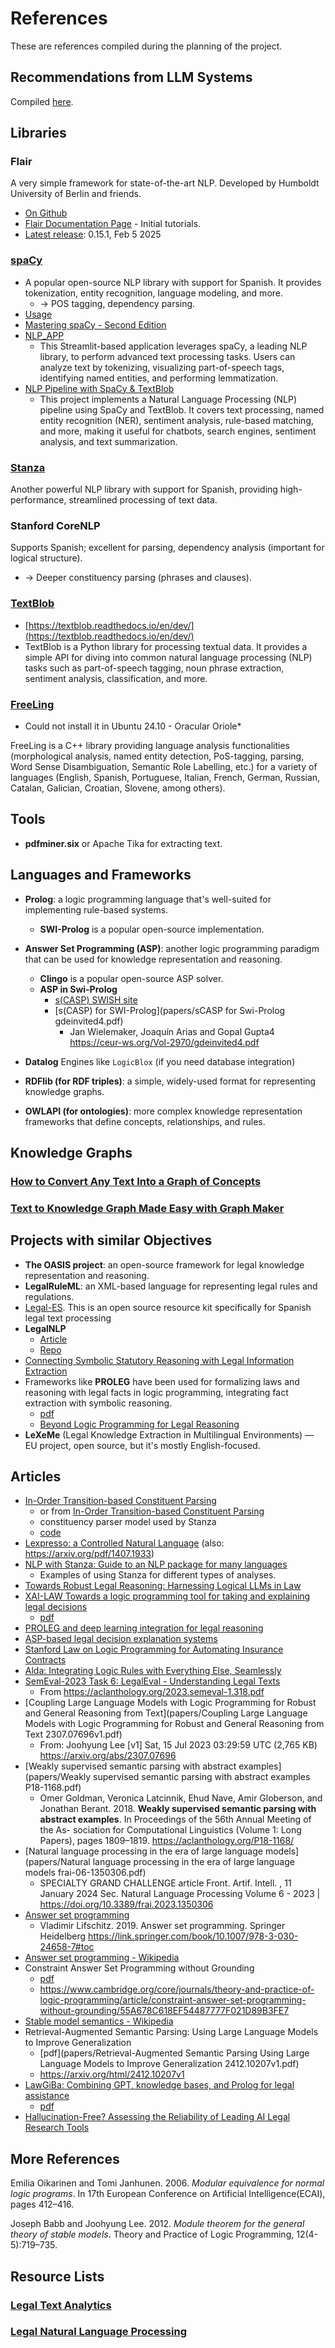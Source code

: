 # References

These are references compiled during the planning of the 
project.

## Recommendations from LLM Systems
Compiled [here](Recom_from_LLMs.md).


## Libraries

### Flair
A very simple framework for state-of-the-art NLP. Developed by Humboldt University of Berlin and friends.
* [On Github](https://github.com/flairNLP/flair)
* [Flair Documentation Page](https://flairnlp.github.io/docs/intro) - Initial tutorials.
* [Latest release](https://github.com/flairNLP/flair/releases): 0.15.1, Feb 5 2025

### [spaCy](https://spacy.io)
  * A popular open-source NLP library with 
    support for Spanish. It provides tokenization, entity recognition, language modeling, and more.
    * → POS tagging, dependency parsing.
  * [Usage](https://spacy.io/usage)
  * [Mastering spaCy - Second Edition](https://learning.oreilly.com/library/view/mastering-spacy/9781835880463/)
  * [NLP_APP](https://github.com/sharonreshma/NLP_APP)
    * This Streamlit-based application leverages spaCy, a leading NLP library, to perform advanced text processing tasks. Users can analyze text by tokenizing, visualizing part-of-speech tags, identifying named entities, and performing lemmatization.
  * [NLP Pipeline with SpaCy & TextBlob](https://github.com/AqueeqAzam/Complete-NLP-pipeline-using-SpaCy)
    * This project implements a Natural Language Processing (NLP) pipeline using SpaCy and TextBlob. It covers text processing, named entity recognition (NER), sentiment analysis, rule-based matching, and more, making it useful for chatbots, search engines, sentiment analysis, and text summarization.

### [Stanza](https://stanfordnlp.github.io/stanza)
Another powerful NLP library with support for 
  Spanish, providing high-performance, streamlined processing of text data.

### Stanford CoreNLP
Supports Spanish; excellent for 
parsing, dependency analysis (important for logical structure).
  * → Deeper constituency parsing (phrases and clauses).

### [TextBlob](https://github.com/sloria/TextBlob)
  * [https://textblob.readthedocs.io/en/dev/](https://textblob.readthedocs.io/en/dev/)
  * TextBlob is a Python library for processing textual data. It provides a simple API for diving into common natural language processing (NLP) tasks such as part-of-speech tagging, noun phrase extraction, sentiment analysis, classification, and more.

### [FreeLing](https://nlp.lsi.upc.edu/freeling/)
  * Could not install it in Ubuntu 24.10 - Oracular Oriole*

  FreeLing is a C++ library providing language analysis functionalities (morphological analysis, named entity detection, PoS-tagging, parsing, Word Sense Disambiguation, Semantic Role Labelling, etc.) for a variety of languages (English, Spanish, Portuguese, Italian, French, German, Russian, Catalan, Galician, Croatian, Slovene, among others).


## Tools

* **pdfminer.six** or Apache Tika for extracting text.


## Languages and Frameworks

* **Prolog**: a logic programming language that's well-suited 
for implementing rule-based systems.
  * **SWI-Prolog** is a popular open-source implementation.
* **Answer Set Programming (ASP)**: another logic programming 
  paradigm that can be used for knowledge representation and reasoning.
  * **Clingo** is a popular open-source ASP solver.
  * **ASP in Swi-Prolog**
    * [s(CASP) SWISH site](https://swish.swi-prolog.org/example/scasp.swinb)
    * [s(CASP) for SWI-Prolog](papers/sCASP for Swi-Prolog gdeinvited4.pdf)
      * Jan Wielemaker, Joaquín Arias and Gopal Gupta4 
        https://ceur-ws.org/Vol-2970/gdeinvited4.pdf

* **Datalog** Engines like `LogicBlox` (if you need database integration)
* **RDFlib (for RDF triples)**: a simple, 
widely-used format for representing knowledge graphs.
* **OWLAPI (for ontologies)**: more complex knowledge representation 
  frameworks that define concepts, relationships, and rules.


## Knowledge Graphs
### [How to Convert Any Text Into a Graph of Concepts](https://towardsdatascience.com/how-to-convert-any-text-into-a-graph-of-concepts-110844f22a1a/)
### [Text to Knowledge Graph Made Easy with Graph Maker](https://towardsdatascience.com/text-to-knowledge-graph-made-easy-with-graph-maker-f3f890c0dbe8/)


## Projects with similar Objectives

* **The OASIS project**: an open-source framework for legal 
knowledge representation and reasoning.
* **LegalRuleML**: an XML-based language for representing 
  legal rules and regulations.
* [Legal-ES](papers/Legal-ES-2020.lt4gov-1.6.pdf). This is an open source resource kit 
specifically for Spanish legal text processing
* **LegalNLP**
  * [Article](https://www.academia.edu/79909964/LegalNLP_Natural_Language_Processing_methods_for_the_Brazilian_Legal_Language)
  * [Repo](https://github.com/felipemaiapolo/legalnlp)
* [Connecting Symbolic Statutory Reasoning with Legal 
Information Extraction](https://aclanthology.org/2023.nllp-1.12.pdf)
* Frameworks like **PROLEG** have been used for formalizing laws and reasoning with legal facts in logic programming, integrating fact extraction with symbolic reasoning.
  * [pdf](papers/paper2LPLR.pdf)
  * [Beyond Logic Programming for Legal Reasoning](https://ceur-ws.org/Vol-3437/paper2LPLR.pdf)
* **LeXeMe** (Legal Knowledge Extraction in Multilingual 
  Environments) — EU project, open source, but it's mostly English-focused.


## Articles
* [In-Order Transition-based Constituent Parsing](papers/In-Order%20Transition-based%20Constituent%20Parsing-%20Q17-1029.pdf)
  * or from [In-Order Transition-based Constituent Parsing](https://aclanthology.org/Q17-1029/)
  * constituency parser model used by Stanza
  * [code](https://github.com/LeonCrashCode/InOrderParser)
* [Lexpresso: a Controlled Natural Language](papers/Lexpresso-1407.1933v1.pdf) (also: https://arxiv.org/pdf/1407.1933)
* [NLP with Stanza: Guide to an NLP package for many languages](https://pythonology.eu/guide-to-nlp-with-stanza-stanfordnlp/)
  * Examples of using Stanza for different types of 
    analyses.
* [Towards Robust Legal Reasoning: Harnessing Logical LLMs in Law](https://arxiv.org/html/2502.17638v1)
* [XAI-LAW Towards a logic programming tool for taking
and explaining legal decisions](https://ceur-ws.org/Vol-3733/short3.pdf)
  * [pdf](papers/XAI-LAW.pdf)
* [PROLEG and deep learning integration for legal reasoning](https://arxiv.org/pdf/2306.16632.pdf)
* [ASP-based legal decision explanation systems](https://ceur-ws.org/Vol-3733/short3.pdf)
* [Stanford Law on Logic Programming for Automating Insurance Contracts](https://law.stanford.edu/2023/03/10/why-a-logic-programming-approach-works-for-automating-insurance-contracts/)
* [Alda: Integrating Logic Rules with Everything Else, Seamlessly](https://www.cambridge.org/core/journals/theory-and-practice-of-logic-programming/article/integrating-logic-rules-with-everything-else-seamlessly/43F7B71F2B4A27FAB6BFF7EFC0C58EF6)
* [SemEval-2023 Task 6: LegalEval - Understanding Legal Texts](papers/2023.semeval-1.318.pdf)
  * From https://aclanthology.org/2023.semeval-1.318.pdf
* [Coupling Large Language Models with Logic 
Programming for Robust and General Reasoning from Text](papers/Coupling Large Language Models with Logic Programming for Robust and General Reasoning from Text 2307.07696v1.pdf)
  * From: Joohyung Lee  [v1] Sat, 15 Jul 2023 03:29:59 
    UTC (2,765 KB) https://arxiv.org/abs/2307.07696
* [Weakly supervised semantic parsing with abstract examples](papers/Weakly supervised semantic parsing with abstract examples P18-1168.pdf)
  * Omer Goldman, Veronica Latcinnik, Ehud Nave, Amir
  Globerson, and Jonathan Berant. 2018. **Weakly supervised semantic parsing with abstract examples**. In
  Proceedings of the 56th Annual Meeting of the As-
  sociation for Computational Linguistics (Volume 1:
  Long Papers), pages 1809–1819.
  https://aclanthology.org/P18-1168/
* [Natural language processing in the era of large language models](papers/Natural language processing in the era of large language models frai-06-1350306.pdf)
  * SPECIALTY GRAND CHALLENGE article
Front. Artif. Intell. , 11 January 2024
Sec. Natural Language Processing
Volume 6 - 2023 | https://doi.org/10.3389/frai.2023.1350306
* [Answer set programming](papers/answer-set-programming-978-3-030-24658-7_compress.pdf)
  * Vladimir Lifschitz. 2019. Answer set programming. Springer Heidelberg
  https://link.springer.com/book/10.1007/978-3-030-24658-7#toc
* [Answer set programming - Wikipedia](https://en.wikipedia.org/wiki/Answer_set_programming)
* Constraint Answer Set Programming without Grounding
  * [pdf](papers/answer-set-programming-978-3-030-24658-7_compress.pdf)
  * https://www.cambridge.org/core/journals/theory-and-practice-of-logic-programming/article/constraint-answer-set-programming-without-grounding/55A678C618EF54487777F021D89B3FE7
* [Stable model semantics - Wikipedia](https://en.wikipedia.org/wiki/Stable_model_semantics)
* Retrieval-Augmented Semantic Parsing: Using Large Language Models to Improve Generalization
  * [pdf](papers/Retrieval-Augmented Semantic Parsing Using Large Language Models to Improve Generalization 2412.10207v1.pdf)
  * https://arxiv.org/html/2412.10207v1
* [LawGiBa: Combining GPT, knowledge bases, and Prolog for legal assistance](https://ebooks.iospress.nl/doi/10.3233/FAIA230991)
  * [pdf](papers/FAIA-379-FAIA230991.pdf)
* [Hallucination-Free? Assessing the Reliability of Leading AI Legal Research Tools](https://arxiv.org/abs/2405.20362)


## More References
Emilia Oikarinen and Tomi Janhunen. 2006.
_Modular equivalence for normal logic programs_. In 17th European Conference on Artificial Intelligence(ECAI),
pages 412–416.

Joseph Babb and Joohyung Lee. 2012. _Module theorem for 
the general theory of stable models_. Theory and
Practice of Logic Programming, 12(4-5):719–735.


## Resource Lists

### [Legal Text Analytics](https://github.com/Liquid-Legal-Institute/Legal-Text-Analytics)

### [Legal Natural Language Processing](https://github.com/maastrichtlawtech/awesome-legal-nlp)





